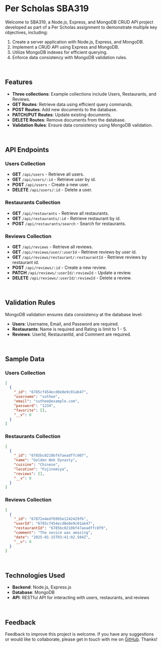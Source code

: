 # Per Scholas SBA319

Welcome to SBA319, a Node.js, Express, and MongoDB CRUD API project developed as part of a Per Scholas assignment to demonstrate multiple key objectives, including:

1. Create a server application with Node.js, Express, and MongoDB.
2. Implement a CRUD API using Express and MongoDB.
3. Utilize MongoDB indexes for efficient querying.
4. Enforce data consistency with MongoDB validation rules.

<br>

## Features

- **Three collections**: Example collections include Users, Restaurants, and Reviews.
- **GET Routes**: Retrieve data using efficient query commands.
- **POST Routes**: Add new documents to the database.
- **PATCH/PUT Routes**: Update existing documents.
- **DELETE Routes**: Remove documents from the database.
- **Validation Rules**: Ensure data consistency using MongoDB validation.

<br>

## API Endpoints

### Users Collection

- **GET** `/api/users` - Retrieve all users.
- **GET** `/api/users/:id` - Retrieve user by id.
- **POST** `/api/users` - Create a new user.
- **DELETE** `/api/users/:id` - Delete a user.

### Restaurants Collection

- **GET** `/api/restaurants` - Retrieve all restaurants.
- **GET** `/api/restaurants/:id` - Retrieve restaurant by id.
- **POST** `/api/restaurants/search` - Search for restaurants.

### Reviews Collection

- **GET** `/api/reviews` - Retrieve all reviews.
- **GET** `/api/reviews/user/:userId` - Retrieve reviews by user id.
- **GET** `/api/reviews/restaurant/:restaurantId` - Retrieve reviews by restaurant id.
- **POST** `/api/reviews/:id` - Create a new review.
- **PATCH** `/api/reviews/:userId/:reviewId` - Update a review.
- **DELETE** `/api/reviews/:userId/:reviewId` - Delete a review.

<br>

## Validation Rules

MongoDB validation ensures data consistency at the database level:

- **Users**: Username, Email, and Password are required.
- **Restaurants**: Name is required and Rating is limit to 1 - 5.
- **Reviews**: UserId, RestaurantId, and Comment are required.

<br>

## Sample Data

### Users Collection

```json
[
  {
    "_id": "6785cf454ecd8e8e9c01ab47",
    "username": "suthee",
    "email": "suthee@example.com",
    "password": "1234",
    "favorite": [],
    "__v": 0
  }
]
```

### Restaurants Collection

```json
[
  {
    "_id": "6785bc0210bf47aeadffc907",
    "name": "Golden Wok Dynasty",
    "cuisine": "Chinese",
    "location": "Fujinomiya",
    "reviews": [],
    "__v": 0
  }
]
```

### Reviews Collection

```json
[
  {
    "_id": "67872e4edf6995e1242429fb",
    "userId": "6785cf454ecd8e8e9c01ab47",
    "restaurantId": "6785bc0210bf47aeadffc8f9",
    "comment": "The sevice was amazing",
    "date": "2025-01-15T03:41:02.584Z",
    "__v": 0
  }
]
```

<br>

## Technologies Used

- **Backend**: Node.js, Express.js
- **Database**: MongoDB
- **API**: RESTful API for interacting with users, restaurants, and reviews

<br>

## Feedback

Feedback to improve this project is welcome. If you have any suggestions or would like to collaborate, please get in touch with me on [GitHub](https://github.com/SutheeDev). Thanks!
